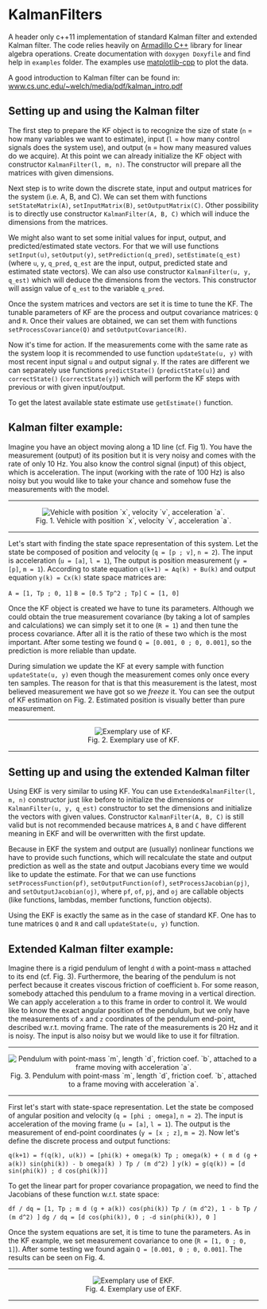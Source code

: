 # KalmanFilters

A header only c++11 implementation of standard Kalman filter and extended Kalman filter. The code relies heavily on [Armadillo C++](www.arma.sourceforge.net) library for linear algebra operations. Create documentation with `doxygen Doxyfile` and find help in `examples` folder. The examples use [matplotlib-cpp](https://github.com/lava/matplotlib-cpp) to plot the data.

A good introduction to Kalman filter can be found in: www.cs.unc.edu/~welch/media/pdf/kalman_intro.pdf

## Setting up and using the Kalman filter

The first step to prepare the KF object is to recognize the size of state (`n` = how many variables we want to estimate), input (`l` = how many control signals does the system use), and output (`m` = how many measured values do we acquire). At this point we can already initialize the KF object with constructor `KalmanFilter(l, m, n)`. The constructor will prepare all the matrices with given dimensions. 

Next step is to write down the discrete state, input and output matrices for the system (i.e. A, B, and C). We can set them with functions `setStateMatrix(A)`, `setInputMatrix(B)`, `setOutputMatrix(C)`. Other possibility is to directly use constructor `KalmanFilter(A, B, C)` which will induce the dimensions from the matrices. 

We might also want to set some initial values for input, output, and predicted/estimated state vectors. For that we will use functions `setInput(u)`, `setOutput(y)`, `setPrediction(q_pred)`, `setEstimate(q_est)` (where `u`, `y`, `q_pred`, `q_est` are the input, output, predicted state and estimated state vectors). We can also use constructor `KalmanFilter(u, y, q_est)` which will deduce the dimensions from the vectors. This constructor will assign value of `q_est` to the variable `q_pred`.

Once the system matrices and vectors are set it is time to tune the KF. The tunable parameters of KF are the process and output covariance matrices: `Q` and `R`. Once their values are obtained, we can set them with functions `setProcessCovariance(Q)` and `setOutputCovariance(R)`.

Now it's time for action. If the measurements come with the same rate as the system loop it is recommended to use function `updateState(u, y)` with most recent input signal `u` and output signal `y`. If the rates are different we can separately use functions `predictState()` (`predictState(u)`) and `correctState()` (`correctState(y)`) which will perform the KF steps with previous or with given input/output.

To get the latest available state estimate use `getEstimate()` function.


## Kalman filter example:

Imagine you have an object moving along a 1D line (cf. Fig 1). You have the measurement (output) of its position but it is very noisy and comes with the rate of only 10 Hz. You also know the control signal (input) of this object, which is acceleration. The input (working with the rate of 100 Hz) is also noisy but you would like to take your chance and somehow fuse the measurements with the model.

-----------------------
<p align="center">
  <img src="https://user-images.githubusercontent.com/1482514/28871866-cff75ac4-7786-11e7-8280-237df07c0d60.png" alt="Vehicle with position `x`, velocity `v`, acceleration `a`."/>
  <br/>
  Fig. 1. Vehicle with position `x`, velocity `v`, acceleration `a`.
</p>

-----------------------

Let's start with finding the state space representation of this system. Let the state be composed of position and velocity (`q = [p ; v]`, `n = 2`). The input is acceleration (`u = [a]`, `l = 1`), The output is position measurement (`y = [p]`, `m = 1`). According to state equation `q(k+1) = Aq(k) + Bu(k)` and output equation `y(k) = Cx(k)` state space matrices are:

`A = [1, Tp ; 0, 1]`
`B = [0.5 Tp^2 ; Tp]`
`C = [1, 0]`

Once the KF object is created we have to tune its parameters. Although we could obtain the true measurement covariance (by taking a lot of samples and calculations) we can simply set it to one (`R = 1`) and then tune the process covariance. After all it is the ratio of these two which is the most important. After some testing we found `Q = [0.001, 0 ; 0, 0.001]`, so the prediction is more reliable than update.

During simulation we update the KF at every sample with function `updateState(u, y)` even though the measurement comes only once every ten samples. The reason for that is that this measurement is the latest, most believed measurement we have got so we _freeze_ it. You can see the output of KF estimation on Fig. 2. Estimated position is visually better than pure measurement.

-----------------------
<p align="center">
  <img src="https://user-images.githubusercontent.com/1482514/28871865-cfd7d42e-7786-11e7-9671-b49a67741ccd.png" alt="Exemplary use of KF."/>
  <br/>
  Fig. 2. Exemplary use of KF.
</p>

-----------------------

## Setting up and using the extended Kalman filter

Using EKF is very similar to using KF. You can use `ExtendedKalmanFilter(l, m, n)` constructor just like before to initialize the dimensions or `KalmanFilter(u, y, q_est)` constructor to set the dimensions and initialize the vectors with given values. Constructor `KalmanFilter(A, B, C)` is still valid but is not recommended because matrices `A`, `B` and `C` have different meaning in EKF and will be overwritten with the first update.

Because in EKF the system and output are (usually) nonlinear functions we have to provide such functions, which will recalculate the state and output prediction as well as the state and output Jacobians every time we would like to update the estimate. For that we can use functions `setProcessFunction(pf)`, `setOutputFunction(of)`, `setProcessJacobian(pj)`, and `setOutputJacobian(oj)`, where `pf`, `of`, `pj`, and `oj` are callable objects (like functions, lambdas, member functions, function objects).

Using the EKF is exactly the same as in the case of standard KF. One has to tune matrices `Q` and `R` and call `updateState(u, y)` function.

## Extended Kalman filter example:

Imagine there is a rigid pendulum of lenght `d` with a point-mass `m` attached to its end (cf. Fig. 3). Furthermore, the bearing of the pendulum is not perfect because it creates viscous friction of coefficient `b`. For some reason, somebody attached this pendulum to a frame moving in a vertical direction. We can apply acceleration `a` to this frame in order to control it. We would like to know the exact angular position of the pendulum, but we only have the measurements of `x` and `z` coordinates of the pendulum end-point, described w.r.t. moving frame. The rate of the measurements is 20 Hz and it is noisy. The input is also noisy but we would like to use it for filtration.

-----------------------
<p align="center">
  <img src="https://user-images.githubusercontent.com/1482514/28871962-3c552dcc-7787-11e7-9cb5-31b6c049324d.png" alt="Pendulum with point-mass `m`, length `d`, friction coef. `b`, attached to a frame moving with acceleration `a`."/>
  <br/>
  Fig. 3. Pendulum with point-mass `m`, length `d`, friction coef. `b`, attached to a frame moving with acceleration `a`.
</p>

-----------------------

First let's start with state-space representation. Let the state be composed of angular position and velocity (`q = [phi ; omega]`, `n = 2`). The input is acceleration of the moving frame (`u = [a]`, `l = 1`). The output is the measurement of end-point coordinates (`y = [x ; z]`, `m = 2`). Now let's define the discrete process and output functions:

`q(k+1) = f(q(k), u(k)) = [phi(k) + omega(k) Tp ; omega(k) + ( m d (g + a(k)) sin(phi(k)) - b omega(k) ) Tp / (m d^2) ]`
`y(k) = g(q(k)) = [d sin(phi(k)) ; d cos(phi(k))]`

To get the linear part for proper covariance propagation, we need to find the Jacobians of these function w.r.t. state space:

`df / dq = [1, Tp ; m d (g + a(k)) cos(phi(k)) Tp / (m d^2), 1 - b Tp / (m d^2) ]`
`dg / dq = [d cos(phi(k)), 0 ; -d sin(phi(k)), 0 ]`

Once the system equations are set, it is time to tune the parameters. As in the KF example, we set measurement covariance to one (`R = [1, 0 ; 0, 1]`). After some testing we found again `Q = [0.001, 0 ; 0, 0.001]`. The results can be seen on Fig. 4.

-----------------------
<p align="center">
  <img src="https://user-images.githubusercontent.com/1482514/28871961-3c53bf14-7787-11e7-832b-8425597d2691.png" alt="Exemplary use of EKF."/>
  <br/>
  Fig. 4. Exemplary use of EKF.
</p>

-----------------------

